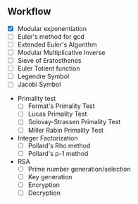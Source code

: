 ## Workflow

- [x] Modular exponentiation
- [ ] Euler's method for gcd
- [ ] Extended Euler's Algorithm
- [ ] Modular Multiplicative Inverse
- [ ] Sieve of Eratosthenes
- [ ] Euler Totient function
- [ ] Legendre Symbol
- [ ] Jacobi Symbol
 - Primality test
   - [ ] Fermat's Primality Test
   - [ ] Lucas Primality Test
   - [ ] Solovay-Strassen Primality Test
   - [ ] Miller Rabin Primality Test
 - Integer Factorization
   - [ ] Pollard's Rho method
   - [ ] Pollard's p-1 method
 - RSA
   - [ ] Prime number generation/selection
   - [ ] Key generation
   - [ ] Encryption
   - [ ] Decryption
